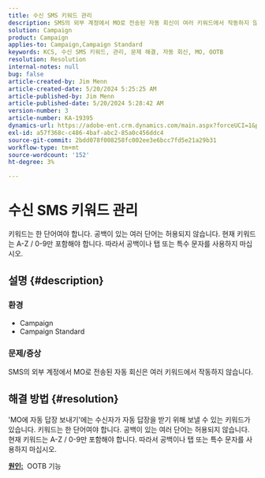 ```yaml
---
title: 수신 SMS 키워드 관리
description: SMS의 외부 계정에서 MO로 전송된 자동 회신이 여러 키워드에서 작동하지 않는 방법을 알아봅니다.
solution: Campaign
product: Campaign
applies-to: Campaign,Campaign Standard
keywords: KCS, 수신 SMS 키워드, 관리, 문제 해결, 자동 회신, MO, OOTB
resolution: Resolution
internal-notes: null
bug: false
article-created-by: Jim Menn
article-created-date: 5/20/2024 5:25:25 AM
article-published-by: Jim Menn
article-published-date: 5/20/2024 5:28:42 AM
version-number: 3
article-number: KA-19395
dynamics-url: https://adobe-ent.crm.dynamics.com/main.aspx?forceUCI=1&pagetype=entityrecord&etn=knowledgearticle&id=d8807459-6916-ef11-9f8a-6045bd006268
exl-id: a57f368c-c486-4baf-abc2-85a0c456ddc4
source-git-commit: 2bdd078f008258fc002ee3e6bcc7fd5e21a29b31
workflow-type: tm+mt
source-wordcount: '152'
ht-degree: 3%

---
```


# 수신 SMS 키워드 관리


키워드는 한 단어여야 합니다. 공백이 있는 여러 단어는 허용되지 않습니다. 현재 키워드는 A-Z / 0-9만 포함해야 합니다. 따라서 공백이나 탭 또는 특수 문자를 사용하지 마십시오.

## 설명 {#description}


### <b>환경</b>

- Campaign
- Campaign Standard




### <b>문제/증상</b>

SMS의 외부 계정에서 MO로 전송된 자동 회신은 여러 키워드에서 작동하지 않습니다.


## 해결 방법 {#resolution}


&#39;MO에 자동 답장 보내기&#39;에는 수신자가 자동 답장을 받기 위해 보낼 수 있는 키워드가 있습니다. 키워드는 한 단어여야 합니다. 공백이 있는 여러 단어는 허용되지 않습니다. 현재 키워드는 A-Z / 0-9만 포함해야 합니다. 따라서 공백이나 탭 또는 특수 문자를 사용하지 마십시오.

<b><u>원인:</u></b>  OOTB 기능
